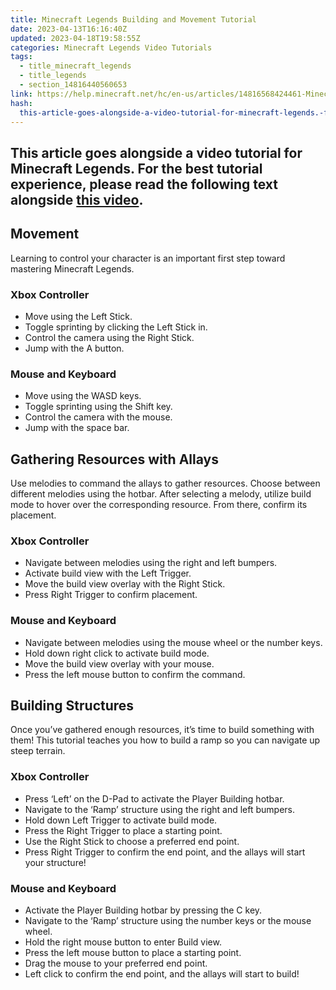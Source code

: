 ```yaml
---
title: Minecraft Legends Building and Movement Tutorial
date: 2023-04-13T16:16:40Z
updated: 2023-04-18T19:58:55Z
categories: Minecraft Legends Video Tutorials
tags:
  - title_minecraft_legends
  - title_legends
  - section_14816440560653
link: https://help.minecraft.net/hc/en-us/articles/14816568424461-Minecraft-Legends-Building-and-Movement-Tutorial
hash:
  this-article-goes-alongside-a-video-tutorial-for-minecraft-legends.-for-the-best-tutorial-experience-please-read-the-following-text-alongside-this-video.: this-article-goes-alongside-a-video-tutorial-for-minecraft-legends-for-the-best-tutorial-experience-please-read-the-following-text-alongside-this-video
---
```


## This article goes alongside a video tutorial for Minecraft Legends. For the best tutorial experience, please read the following text alongside **[this video](https://youtu.be/2kJUHz-Aug4)**. 

## Movement

Learning to control your character is an important first step toward mastering Minecraft Legends. 

### Xbox Controller

- Move using the Left Stick.
- Toggle sprinting by clicking the Left Stick in.
- Control the camera using the Right Stick.
- Jump with the A button.

### Mouse and Keyboard

- Move using the WASD keys.
- Toggle sprinting using the Shift key.
- Control the camera with the mouse.
- Jump with the space bar.

## Gathering Resources with Allays

Use melodies to command the allays to gather resources. Choose between different melodies using the hotbar. After selecting a melody, utilize build mode to hover over the corresponding resource. From there, confirm its placement.

### Xbox Controller

- Navigate between melodies using the right and left bumpers.
- Activate build view with the Left Trigger.
- Move the build view overlay with the Right Stick. 
- Press Right Trigger to confirm placement.

### Mouse and Keyboard

- Navigate between melodies using the mouse wheel or the number keys.
- Hold down right click to activate build mode.
- Move the build view overlay with your mouse.
- Press the left mouse button to confirm the command.

## Building Structures

Once you’ve gathered enough resources, it’s time to build something with them! This tutorial teaches you how to build a ramp so you can navigate up steep terrain.

### Xbox Controller

- Press ‘Left’ on the D-Pad to activate the Player Building hotbar.
- Navigate to the ‘Ramp’ structure using the right and left bumpers.
- Hold down Left Trigger to activate build mode. 
- Press the Right Trigger to place a starting point.
- Use the Right Stick to choose a preferred end point.
- Press Right Trigger to confirm the end point, and the allays will start your structure!

### Mouse and Keyboard

- Activate the Player Building hotbar by pressing the C key.
- Navigate to the ‘Ramp’ structure using the number keys or the mouse wheel.
- Hold the right mouse button to enter Build view.
- Press the left mouse button to place a starting point.
- Drag the mouse to your preferred end point.
- Left click to confirm the end point, and the allays will start to build!
